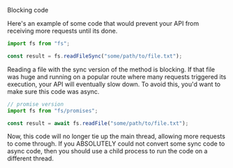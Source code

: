 Blocking code

Here's an example of some code that would prevent your API from receiving more requests until its done.

```js
import fs from "fs";

const result = fs.readFileSync("some/path/to/file.txt");
```

Reading a file with the sync version of the method is blocking. If that file was huge and running on a popular route where many requests triggered its execution, your API will eventually slow down. To avoid this, you'd want to make sure this code was async.

```js
// promise version
import fs from "fs/promises";

const result = await fs.readFile("some/path/to/file.txt");
```

Now, this code will no longer tie up the main thread, allowing more requests to come through. If you ABSOLUTELY could not convert some sync code to async code, then you should use a child process to run the code on a different thread.

